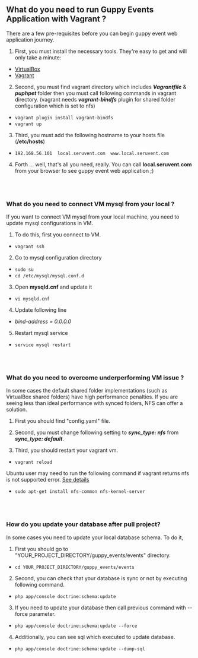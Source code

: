 ## What do you need to run Guppy Events Application with Vagrant ? 
There are a few pre-requisites before you can begin guppy event web application journey.

1. First, you must install the necessary tools. They're easy to get and will only take a minute:
  * [VirtualBox](https://www.virtualbox.org/wiki/Downloads)
  * [Vagrant](https://www.vagrantup.com/downloads.html)

2. Second, you must find vagrant directory which includes _**Vagrantfile**_ & _**puphpet**_ folder then you must call following commands in vagrant directory. (vagrant needs _**vagrant-bindfs**_ plugin for shared folder configuration which is set to nfs)
  * ```vagrant plugin install vagrant-bindfs```
  * ```vagrant up```
  
3. Third, you must add the following hostname to your hosts file (**/etc/hosts**)
  * ```192.168.56.101  local.seruvent.com  www.local.seruvent.com```

4. Forth … well, that's all you need, really. You can call **local.seruvent.com** from your browser to see guppy event web application ;)


<br /><br />
### What do you need to connect VM mysql from your local ?
If you want to connect VM mysql from your local machine, you need to update mysql configurations in VM.

1.  To do this, first you connect to VM.
 * ```vagrant ssh```
 
2. Go to mysql configuration directory
 * ```sudo su```
 * ```cd /etc/mysql/mysql.conf.d```
 
3. Open **mysqld.cnf** and update it
 * ```vi mysqld.cnf```

4. Update following line
 * _bind-address    = 0.0.0.0_
 
5. Restart mysql service 
 * ```service mysql restart```
 
 
<br /><br />
### What do you need to overcome underperforming VM issue ?
In some cases the default shared folder implementations (such as VirtualBox shared folders) have high performance penalties. If you are seeing less than ideal performance with synced folders, NFS can offer a solution.

1. First you should find "config.yaml" file.

2. Second, you must change following setting to _**sync_type: nfs**_ from _**sync_type: default**_.

3. Third, you should restart your vagrant vm.
 * ```vagrant reload```

Ubuntu user may need to run the following command if vagrant returns nfs is not supported error. [See details](https://github.com/mitchellh/vagrant/issues/1941#issuecomment-36072095)
* ```sudo apt-get install nfs-common nfs-kernel-server```



<br /><br />
### How do you update your database after pull project?
In some cases you need to update your local database schema. To do it,

1. First you should go to "YOUR_PROJECT_DIRECTORY/guppy_events/events" directory.
 * ```cd YOUR_PROJECT_DIRECTORY/guppy_events/events```

2. Second, you can check that your database is sync or not by executing following command.
 * ```php app/console doctrine:schema:update```

3. If you need to update your database then call previous command with --force parameter.
 * ```php app/console doctrine:schema:update --force```
 
4. Additionally, you can see sql which executed to update database.
 * ```php app/console doctrine:schema:update --dump-sql```
